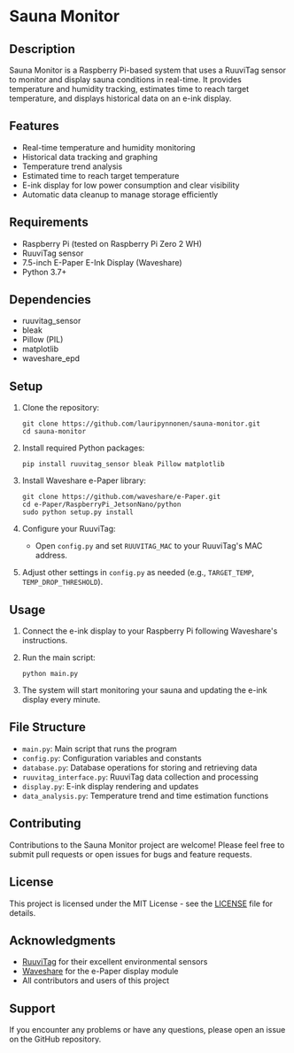 # Sauna Monitor

## Description
Sauna Monitor is a Raspberry Pi-based system that uses a RuuviTag sensor to monitor and display sauna conditions in real-time. It provides temperature and humidity tracking, estimates time to reach target temperature, and displays historical data on an e-ink display.

## Features
- Real-time temperature and humidity monitoring
- Historical data tracking and graphing
- Temperature trend analysis
- Estimated time to reach target temperature
- E-ink display for low power consumption and clear visibility
- Automatic data cleanup to manage storage efficiently

## Requirements
- Raspberry Pi (tested on Raspberry Pi Zero 2 WH)
- RuuviTag sensor
- 7.5-inch E-Paper E-Ink Display (Waveshare)
- Python 3.7+

## Dependencies
- ruuvitag_sensor
- bleak
- Pillow (PIL)
- matplotlib
- waveshare_epd

## Setup
1. Clone the repository:
   ```
   git clone https://github.com/lauripynnonen/sauna-monitor.git
   cd sauna-monitor
   ```

2. Install required Python packages:
   ```
   pip install ruuvitag_sensor bleak Pillow matplotlib
   ```

3. Install Waveshare e-Paper library:
   ```
   git clone https://github.com/waveshare/e-Paper.git
   cd e-Paper/RaspberryPi_JetsonNano/python
   sudo python setup.py install
   ```

4. Configure your RuuviTag:
   - Open `config.py` and set `RUUVITAG_MAC` to your RuuviTag's MAC address.

5. Adjust other settings in `config.py` as needed (e.g., `TARGET_TEMP`, `TEMP_DROP_THRESHOLD`).

## Usage
1. Connect the e-ink display to your Raspberry Pi following Waveshare's instructions.

2. Run the main script:
   ```
   python main.py
   ```

3. The system will start monitoring your sauna and updating the e-ink display every minute.

## File Structure
- `main.py`: Main script that runs the program
- `config.py`: Configuration variables and constants
- `database.py`: Database operations for storing and retrieving data
- `ruuvitag_interface.py`: RuuviTag data collection and processing
- `display.py`: E-ink display rendering and updates
- `data_analysis.py`: Temperature trend and time estimation functions

## Contributing
Contributions to the Sauna Monitor project are welcome! Please feel free to submit pull requests or open issues for bugs and feature requests.

## License
This project is licensed under the MIT License - see the [LICENSE](LICENSE) file for details.

## Acknowledgments
- [RuuviTag](https://ruuvi.com/) for their excellent environmental sensors
- [Waveshare](https://www.waveshare.com/) for the e-Paper display module
- All contributors and users of this project

## Support
If you encounter any problems or have any questions, please open an issue on the GitHub repository.
